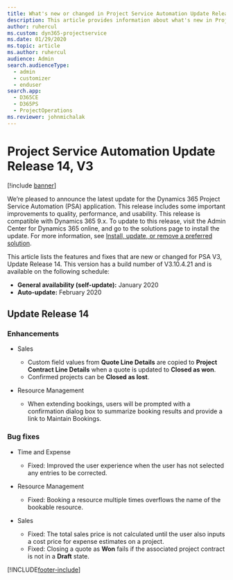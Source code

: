 ```yaml
---
title: What's new or changed in Project Service Automation Update Release 14, V3
description: This article provides information about what's new in Project Service Automation Update Release 14 V3.
author: ruhercul
ms.custom: dyn365-projectservice
ms.date: 01/29/2020
ms.topic: article
ms.author: ruhercul
audience: Admin
search.audienceType: 
  - admin
  - customizer
  - enduser
search.app: 
  - D365CE
  - D365PS
  - ProjectOperations
ms.reviewer: johnmichalak
---
```



# Project Service Automation Update Release 14, V3

[!include [banner](../includes/psa-now-project-operations.md)]

We’re pleased to announce the latest update for the Dynamics 365 Project Service Automation (PSA) application. This release includes some important improvements to quality, performance, and usability. This release is compatible with Dynamics 365 9.x. To update to this release, visit the Admin Center for Dynamics 365 online, and go to the solutions page to install the update. For more information, see [Install, update, or remove a preferred solution](/power-platform/admin/install-remove-preferred-solution).

This article lists the features and fixes that are new or changed for PSA V3, Update Release 14. This version has a build number of V3.10.4.21 and is available on the following schedule:

- **General availability (self-update):** January 2020
- **Auto-update:** February 2020

## Update Release 14

### Enhancements

- Sales

     - Custom field values from **Quote Line Details** are copied to **Project Contract Line Details** when a quote is updated to **Closed as won**.
     - Confirmed projects can be **Closed as lost**.

- Resource Management

     - When extending bookings, users will be prompted with a confirmation dialog box to summarize booking results and provide a link to Maintain Bookings.


### Bug fixes

- Time and Expense

     - Fixed: Improved the user experience when the user has not selected any entries to be corrected.

- Resource Management

     - Fixed: Booking a resource multiple times overflows the name of the bookable resource.

- Sales

     - Fixed: The total sales price is not calculated until the user also inputs a cost price for expense estimates on a project.
     - Fixed: Closing a quote as **Won** fails if the associated project contract is not in a **Draft** state.



[!INCLUDE[footer-include](../includes/footer-banner.md)]
